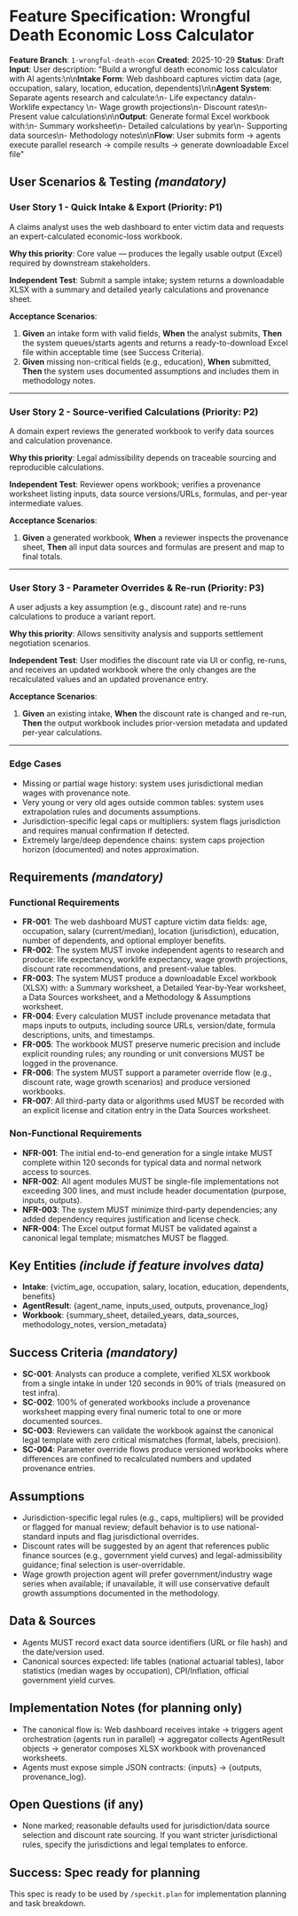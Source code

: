 # Feature Specification: Wrongful Death Economic Loss Calculator

**Feature Branch**: `1-wrongful-death-econ`
**Created**: 2025-10-29
**Status**: Draft
**Input**: User description: "Build a wrongful death economic loss calculator with AI agents:\n\n**Intake Form**: Web dashboard captures victim data (age, occupation, salary, location, education, dependents)\n\n**Agent System**: Separate agents research and calculate:\n- Life expectancy data\n- Worklife expectancy \n- Wage growth projections\n- Discount rates\n- Present value calculations\n\n**Output**: Generate formal Excel workbook with:\n- Summary worksheet\n- Detailed calculations by year\n- Supporting data sources\n- Methodology notes\n\n**Flow**: User submits form → agents execute parallel research → compile results → generate downloadable Excel file"

## User Scenarios & Testing *(mandatory)*

### User Story 1 - Quick Intake & Export (Priority: P1)
A claims analyst uses the web dashboard to enter victim data and requests an expert-calculated economic-loss workbook.

**Why this priority**: Core value — produces the legally usable output (Excel) required by downstream stakeholders.

**Independent Test**: Submit a sample intake; system returns a downloadable XLSX with a summary and detailed yearly calculations and provenance sheet.

**Acceptance Scenarios**:
1. **Given** an intake form with valid fields, **When** the analyst submits, **Then** the system queues/starts agents and returns a ready-to-download Excel file within acceptable time (see Success Criteria).
2. **Given** missing non-critical fields (e.g., education), **When** submitted, **Then** the system uses documented assumptions and includes them in methodology notes.

---

### User Story 2 - Source-verified Calculations (Priority: P2)
A domain expert reviews the generated workbook to verify data sources and calculation provenance.

**Why this priority**: Legal admissibility depends on traceable sourcing and reproducible calculations.

**Independent Test**: Reviewer opens workbook; verifies a provenance worksheet listing inputs, data source versions/URLs, formulas, and per-year intermediate values.

**Acceptance Scenarios**:
1. **Given** a generated workbook, **When** a reviewer inspects the provenance sheet, **Then** all input data sources and formulas are present and map to final totals.

---

### User Story 3 - Parameter Overrides & Re-run (Priority: P3)
A user adjusts a key assumption (e.g., discount rate) and re-runs calculations to produce a variant report.

**Why this priority**: Allows sensitivity analysis and supports settlement negotiation scenarios.

**Independent Test**: User modifies the discount rate via UI or config, re-runs, and receives an updated workbook where the only changes are the recalculated values and an updated provenance entry.

**Acceptance Scenarios**:
1. **Given** an existing intake, **When** the discount rate is changed and re-run, **Then** the output workbook includes prior-version metadata and updated per-year calculations.

---

### Edge Cases

- Missing or partial wage history: system uses jurisdictional median wages with provenance note.
- Very young or very old ages outside common tables: system uses extrapolation rules and documents assumptions.
- Jurisdiction-specific legal caps or multipliers: system flags jurisdiction and requires manual confirmation if detected.
- Extremely large/deep dependence chains: system caps projection horizon (documented) and notes approximation.

## Requirements *(mandatory)*

### Functional Requirements

- **FR-001**: The web dashboard MUST capture victim data fields: age, occupation, salary (current/median), location (jurisdiction), education, number of dependents, and optional employer benefits.
- **FR-002**: The system MUST invoke independent agents to research and produce: life expectancy, worklife expectancy, wage growth projections, discount rate recommendations, and present-value tables.
- **FR-003**: The system MUST produce a downloadable Excel workbook (XLSX) with: a Summary worksheet, a Detailed Year-by-Year worksheet, a Data Sources worksheet, and a Methodology & Assumptions worksheet.
- **FR-004**: Every calculation MUST include provenance metadata that maps inputs to outputs, including source URLs, version/date, formula descriptions, units, and timestamps.
- **FR-005**: The workbook MUST preserve numeric precision and include explicit rounding rules; any rounding or unit conversions MUST be logged in the provenance.
- **FR-006**: The system MUST support a parameter override flow (e.g., discount rate, wage growth scenarios) and produce versioned workbooks.
- **FR-007**: All third-party data or algorithms used MUST be recorded with an explicit license and citation entry in the Data Sources worksheet.

### Non-Functional Requirements

- **NFR-001**: The initial end-to-end generation for a single intake MUST complete within 120 seconds for typical data and normal network access to sources.
- **NFR-002**: All agent modules MUST be single-file implementations not exceeding 300 lines, and must include header documentation (purpose, inputs, outputs).
- **NFR-003**: The system MUST minimize third-party dependencies; any added dependency requires justification and license check.
- **NFR-004**: The Excel output format MUST be validated against a canonical legal template; mismatches MUST be flagged.

## Key Entities *(include if feature involves data)*

- **Intake**: {victim_age, occupation, salary, location, education, dependents, benefits}
- **AgentResult**: {agent_name, inputs_used, outputs, provenance_log}
- **Workbook**: {summary_sheet, detailed_years, data_sources, methodology_notes, version_metadata}

## Success Criteria *(mandatory)*

- **SC-001**: Analysts can produce a complete, verified XLSX workbook from a single intake in under 120 seconds in 90% of trials (measured on test infra).
- **SC-002**: 100% of generated workbooks include a provenance worksheet mapping every final numeric total to one or more documented sources.
- **SC-003**: Reviewers can validate the workbook against the canonical legal template with zero critical mismatches (format, labels, precision).
- **SC-004**: Parameter override flows produce versioned workbooks where differences are confined to recalculated numbers and updated provenance entries.

## Assumptions

- Jurisdiction-specific legal rules (e.g., caps, multipliers) will be provided or flagged for manual review; default behavior is to use national-standard inputs and flag jurisdictional overrides.
- Discount rates will be suggested by an agent that references public finance sources (e.g., government yield curves) and legal-admissibility guidance; final selection is user-overridable.
- Wage growth projection agent will prefer government/industry wage series when available; if unavailable, it will use conservative default growth assumptions documented in the methodology.

## Data & Sources

- Agents MUST record exact data source identifiers (URL or file hash) and the date/version used.
- Canonical sources expected: life tables (national actuarial tables), labor statistics (median wages by occupation), CPI/Inflation, official government yield curves.

## Implementation Notes (for planning only)

- The canonical flow is: Web dashboard receives intake → triggers agent orchestration (agents run in parallel) → aggregator collects AgentResult objects → generator composes XLSX workbook with provenanced worksheets.
- Agents must expose simple JSON contracts: {inputs} → {outputs, provenance_log}.

## Open Questions (if any)

- None marked; reasonable defaults used for jurisdiction/data source selection and discount rate sourcing. If you want stricter jurisdictional rules, specify the jurisdictions and legal templates to enforce.

## Success: Spec ready for planning

This spec is ready to be used by `/speckit.plan` for implementation planning and task breakdown.
